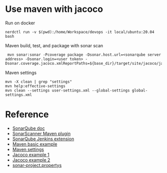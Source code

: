 # Use maven with jacoco

Run on docker
```
nerdctl run -v $(pwd):/home/Workspace/devops -it local/ubuntu:20.04 bash
```

Maven build, test, and package with sonar scan
```
 mvn sonar:sonar -Pcoverage package -Dsonar.host.url=<sonarqube server address> -Dsonar.login=<user token> -Dsonar.coverage.jacoco.xmlReportPaths=${base_dir}/target/site/jacoco/jacoco.xml
```

Maven settings
```
mvn -X clean | grep "settings"
mvn help:effective-settings
mvn clean --settings user-settings.xml --global-settings global-settings.xml
```

# Reference
- [SonarQube doc](https://docs.sonarqube.org/latest/analyzing-source-code/test-coverage/java-test-coverage/)
- [SonarScanner Maven plugin](https://docs.sonarqube.org/latest/analyzing-source-code/scanners/sonarscanner-for-maven/)
- [SonarQube Jenkins extension](https://docs.sonarqube.org/latest/analyzing-source-code/scanners/jenkins-extension-sonarqube/)
- [Maven basic example](https://github.com/SonarSource/sonar-scanning-examples/tree/master/sonarqube-scanner-maven/maven-basic)
- [Maven settings](https://www.baeldung.com/maven-settings-xml)
- [Jacoco example 1](https://www.lambdatest.com/blog/reporting-code-coverage-using-maven-and-jacoco-plugin/)
- [Jacoco example 2](https://mkyong.com/maven/maven-jacoco-code-coverage-example/)
- [sonar-project.propertys](https://github.com/marekchowaniok/jacoco-maven-example/blob/master/sonar-project.properties)